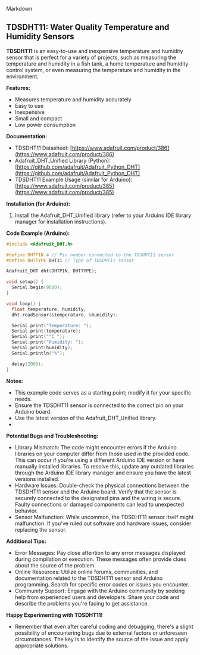 Markdown
## TDSDHT11: Water Quality Temperature and Humidity Sensors

**TDSDHT11** is an easy-to-use and inexpensive temperature and humidity sensor that is perfect for a variety of projects, such as measuring the temperature and humidity in a fish tank, a home temperature and humidity control system, or even measuring the temperature and humidity in the environment.

**Features:**

* Measures temperature and humidity accurately
* Easy to use
* Inexpensive
* Small and compact
* Low power consumption

**Documentation:**

* TDSDHT11 Datasheet: [https://www.adafruit.com/product/386](https://www.adafruit.com/product/386)
* Adafruit_DHT_Unified Library (Python): [https://github.com/adafruit/Adafruit_Python_DHT](https://github.com/adafruit/Adafruit_Python_DHT)
* TDSDHT11 Example Usage (similar for Arduino): [https://www.adafruit.com/product/385](https://www.adafruit.com/product/385)

**Installation (for Arduino):**

1. Install the Adafruit_DHT_Unified library (refer to your Arduino IDE library manager for installation instructions).

**Code Example (Arduino):**

```c++
#include <Adafruit_DHT.h>

#define DHTPIN 4 // Pin number connected to the TDSDHT11 sensor
#define DHTTYPE DHT11 // Type of TDSDHT11 sensor

Adafruit_DHT dht(DHTPIN, DHTTYPE);

void setup() {
  Serial.begin(9600);
}

void loop() {
  float temperature, humidity;
  dht.readSensor(&temperature, &humidity);

  Serial.print("Temperature: ");
  Serial.print(temperature);
  Serial.print("°C ");
  Serial.print("Humidity: ");
  Serial.print(humidity);
  Serial.println("%");

  delay(2000);
}
```
**Notes:**

* This example code serves as a starting point; modify it for your specific needs.
* Ensure the TDSDHT11 sensor is connected to the correct pin on your Arduino board.
* Use the latest version of the Adafruit_DHT_Unified library.
* 
**Potential Bugs and Troubleshooting:**
  
* Library Mismatch: The code might encounter errors if the Arduino libraries on your computer differ from those used in the provided code. This can occur if you're using a different Arduino IDE version or have manually installed libraries. To resolve this, update any outdated libraries through the Arduino IDE library manager and ensure you have the latest versions installed.
* Hardware Issues: Double-check the physical connections between the TDSDHT11 sensor and the Arduino board. Verify that the sensor is securely connected to the designated pins and the wiring is secure. Faulty connections or damaged components can lead to unexpected behavior.
* Sensor Malfunction: While uncommon, the TDSDHT11 sensor itself might malfunction. If you've ruled out software and hardware issues, consider replacing the sensor.

**Additional Tips:**

* Error Messages: Pay close attention to any error messages displayed during compilation or execution. These messages often provide clues about the source of the problem.
* Online Resources: Utilize online forums, communities, and documentation related to the TDSDHT11 sensor and Arduino programming. Search for specific error codes or issues you encounter.
* Community Support: Engage with the Arduino community by seeking help from experienced users and developers. Share your code and describe the problems you're facing to get assistance.

**Happy Experimenting with TDSDHT11!**

* Remember that even after careful coding and debugging, there's a slight possibility of encountering bugs due to external factors or unforeseen circumstances. The key is to identify the source of the issue and apply appropriate solutions.

